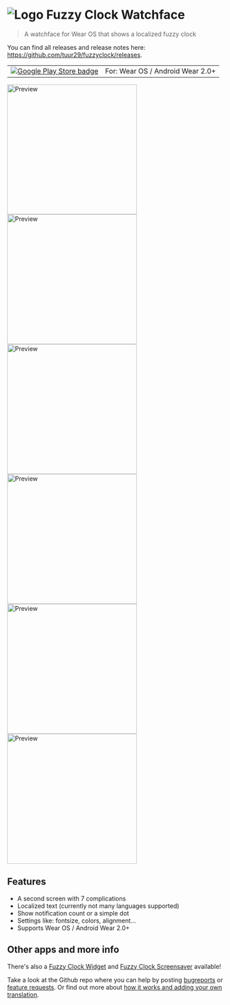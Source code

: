 # ![Logo](https://raw.githubusercontent.com/tuur29/fuzzyclock/master/watchface/app/src/main/res/mipmap-mdpi/ic_launcher.png "Logo") Fuzzy Clock Watchface
> A watchface for Wear OS that shows a localized fuzzy clock

You can find all releases and release notes here: https://github.com/tuur29/fuzzyclock/releases.

| | |
|:-:|:-:|
| [![Google Play Store badge](https://play.google.com/intl/en_us/badges/images/badge_new.png)](https://play.google.com/store/apps/details?id=net.tuurlievens.fuzzyclockwatchface) | For: Wear OS / Android Wear 2.0+ |

<img alt="Preview" title="Preview" src="https://raw.githubusercontent.com/tuur29/fuzzyclock/master/assets/screenshots/watch_1.png" height="300"> <img alt="Preview" title="Preview" src="https://raw.githubusercontent.com/tuur29/fuzzyclock/master/assets/screenshots/watch_2.png" height="300"> <img alt="Preview" title="Preview" src="https://raw.githubusercontent.com/tuur29/fuzzyclock/master/assets/screenshots/watch_3.png" height="300"> <img alt="Preview" title="Preview" src="https://raw.githubusercontent.com/tuur29/fuzzyclock/master/assets/screenshots/watch_settings_1.png" height="300"> <img alt="Preview" title="Preview" src="https://raw.githubusercontent.com/tuur29/fuzzyclock/master/assets/screenshots/watch_settings_2.png" height="300"> <img alt="Preview" title="Preview" src="https://raw.githubusercontent.com/tuur29/fuzzyclock/master/assets/screenshots/watch_settings_3.png" height="300">

## Features
- A second screen with 7 complications
- Localized text (currently not many languages supported)
- Show notification count or a simple dot
- Settings like: fontsize, colors, alignment...
- Supports Wear OS / Android Wear 2.0+

## Other apps and more info
There's also a [Fuzzy Clock Widget](../widget) and [Fuzzy Clock Screensaver](../screensaver) available!

Take a look at the Github repo where you can help by posting [bugreports](https://github.com/tuur29/fuzzyclock/issues) or [feature requests](https://github.com/tuur29/fuzzyclock/issues). Or find out more about [how it works and adding your own translation](../shared).
